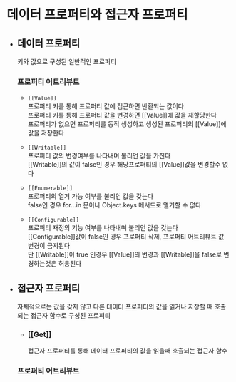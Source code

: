 # 데이터 프로퍼티와 접근자 프로퍼티

- ## 데이터 프로퍼티

  키와 값으로 구성된 일반적인 프로퍼티

  ### 프로퍼티 어트리뷰트

  - `[[Value]]`  
    프로퍼티 키를 통해 프로퍼티 값에 접근하면 반환되는 값이다  
    프로퍼티 키를 통해 프로퍼티 값을 변경하면 [[Value]]에 값을 재할당한다  
    프로퍼티가 없으면 프로퍼티를 동적 생성하고 생성된 프로퍼티의 [[Value]]에 값을 저장한다
  - `[[Writable]]`  
    프로퍼티 값의 변경여부를 나타내며 불리언 값을 가진다  
    [[Writable]]의 값이 false인 경우 해당프로퍼티의 [[Value]]값을 변경할수 없다
  - `[[Enumerable]]`  
    프로퍼티의 열거 가능 여부를 불리언 값을 갖는다  
    false인 경우 for...in 문이나 Object.keys 메서드로 열거할 수 없다

  - `[[Configurable]]`  
    프로퍼티 재정의 기능 여부를 나타내며 불리언 값을 갖는다  
    [[Configurable]]값이 false인 경우 프로퍼티 삭제, 프로퍼티 어트리뷰트 값 변경이 금지된다  
    단 [[Writable]]이 true 인경우 [[Value]]의 변경과 [[Writable]]을 false로 변경하는것은 허용된다

- ## 접근자 프로퍼티
  자체적으로는 값을 갖지 않고 다른 데이터 프로퍼티의 값을 읽거나 저장할 때 호출되는 접근자 함수로 구성된 프로퍼티
  - ### [[Get]]
    접근자 프로퍼티를 통해 데이터 프로퍼티의 값을 읽을때 호출되는 접근자 함수

  ### 프로퍼티 어트리뷰트
  